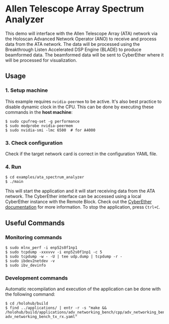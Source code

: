 # Allen Telescope Array Spectrum Analyzer
This demo will interface with the Allen Telescope Array (ATA) network via the Holoscan Advanced Network Operator (ANO) to receive and process data from the ATA network. The data will be processed using the Breakthrough Listen Accelerated DSP Engine (BLADE) to produce beamformed data. The beamformed data will be sent to CyberEther where it will be processed for visualization.

## Usage

### 1. Setup machine
This example requires `nvidia-peermem` to be active. It's also best practice to disable dynamic clock in the CPU. This can be done by executing these commands in the **host machine**:
```
$ sudo cpufreq-set -g performance
$ sudo modprobe nvidia-peermem
$ sudo nvidia-smi -lmc 6500  # for A4000
```

### 3. Check configuration
Check if the target network card is correct in the configuration YAML file.

### 4. Run
```
$ cd examples/ata_spectrum_analyzer
$ ./main
```
This will start the application and it will start receiving data from the ATA network. The CyberEther interface can be accessed using a local CyberEther instance with the Remote Block. Check out the [CyberEther documentation](https://github.com/luigifcruz/CyberEther?tab=readme-ov-file#remote-interface) for more information. To stop the application, press `Ctrl+C`.

## Useful Commands 

### Monitoring commands
```
$ sudo mlnx_perf -i enp52s0f1np1
$ sudo tcpdump -xxxvvv -i enp52s0f1np1 -c 5
$ sudo tcpdump -w - -U | tee udp.dump | tcpdump -r -
$ sudo ibdev2netdev -v
$ sudo ibv_devinfo
```

### Development commands
Automatic recompilation and execution of the application can be done with the following command:
```
$ cd /holohub/build
$ find ../applications/ | entr -r -s "make && /holohub/build/applications/adv_networking_bench/cpp/adv_networking_bench adv_networking_bench_tx_rx.yaml"
```
